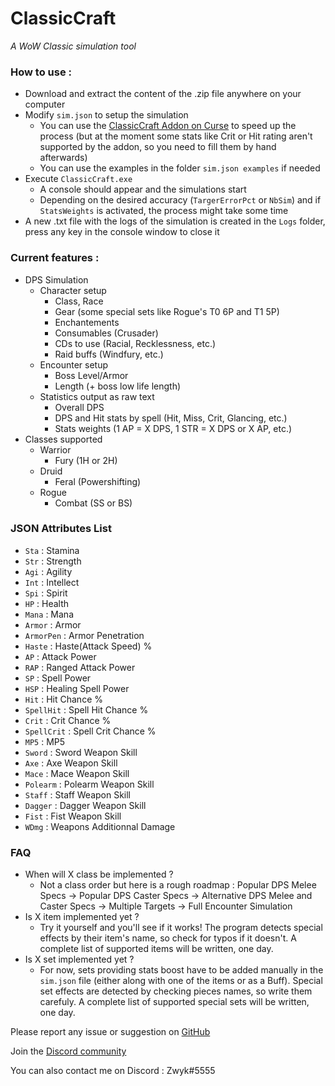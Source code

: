 # ClassicCraft
*A WoW Classic simulation tool*

### How to use :
- Download and extract the content of the .zip file anywhere on your computer
- Modify `sim.json` to setup the simulation
	- You can use the [ClassicCraft Addon on Curse](https://www.curseforge.com/wow/addons/classiccraft) to speed up the process (but at the moment some stats like Crit or Hit rating aren't supported by the addon, so you need to fill them by hand afterwards)
	- You can use the examples in the folder `sim.json examples` if needed
- Execute `ClassicCraft.exe`
	- A console should appear and the simulations start
	- Depending on the desired accuracy (`TargerErrorPct` or `NbSim`) and if `StatsWeights` is activated, the process might take some time
- A new .txt file with the logs of the simulation is created in the `Logs` folder, press any key in the console window to close it

### Current features :
- DPS Simulation
	- Character setup
		- Class, Race
		- Gear (some special sets like Rogue's T0 6P and T1 5P)
		- Enchantements
		- Consumables (Crusader)
		- CDs to use (Racial, Recklessness, etc.)
		- Raid buffs (Windfury, etc.)
	- Encounter setup
		- Boss Level/Armor
		- Length (+ boss low life length)
	- Statistics output as raw text
		- Overall DPS
		- DPS and Hit stats by spell (Hit, Miss, Crit, Glancing, etc.)
		- Stats weights (1 AP = X DPS, 1 STR = X DPS or X AP, etc.)
- Classes supported
	- Warrior
		- Fury (1H or 2H)
	- Druid
		- Feral (Powershifting)
	- Rogue
		- Combat (SS or BS)

### JSON Attributes List
- `Sta` : Stamina
- `Str` : Strength
- `Agi` : Agility
- `Int` : Intellect
- `Spi` : Spirit
- `HP` : Health
- `Mana` : Mana
- `Armor` : Armor
- `ArmorPen` : Armor Penetration
- `Haste` : Haste(Attack Speed) %
- `AP` : Attack Power
- `RAP` : Ranged Attack Power
- `SP` : Spell Power
- `HSP` : Healing Spell Power
- `Hit` : Hit Chance %
- `SpellHit` : Spell Hit Chance %
- `Crit` : Crit Chance %
- `SpellCrit` : Spell Crit Chance %
- `MP5` : MP5
- `Sword` : Sword Weapon Skill
- `Axe` : Axe Weapon Skill
- `Mace` : Mace Weapon Skill
- `Polearm` : Polearm Weapon Skill
- `Staff` : Staff Weapon Skill
- `Dagger` : Dagger Weapon Skill
- `Fist` : Fist Weapon Skill
- `WDmg` : Weapons Additionnal Damage

### FAQ
- When will X class be implemented ?
	- Not a class order but here is a rough roadmap : Popular DPS Melee Specs -> Popular DPS Caster Specs -> Alternative DPS Melee and Caster Specs -> Multiple Targets -> Full Encounter Simulation
- Is X item implemented yet ?
	- Try it yourself and you'll see if it works! The program detects special effects by their item's name, so check for typos if it doesn't. A complete list of supported items will be written, one day.
- Is X set implemented yet ?
	- For now, sets providing stats boost have to be added manually in the `sim.json` file (either along with one of the items or as a Buff). Special set effects are detected by checking pieces names, so write them carefuly. A complete list of supported special sets will be written, one day.


Please report any issue or suggestion on [GitHub](https://github.com/Zwyk/ClassicCraft/issues)

Join the [Discord community](https://discord.gg/tG4q7HE)

You can also contact me on Discord : Zwyk#5555
